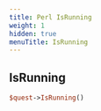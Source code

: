 ```yaml
---
title: Perl IsRunning
weight: 1
hidden: true
menuTitle: IsRunning
---
```

## IsRunning
```perl
$quest->IsRunning()
```
